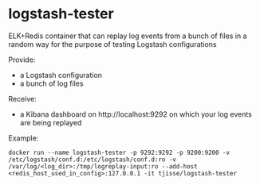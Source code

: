 # logstash-tester
ELK+Redis container that can replay log events from a bunch of files in a random way for the purpose of testing Logstash configurations

Provide:
- a Logstash configuration
- a bunch of log files

Receive:
- a Kibana dashboard on http://localhost:9292 on which your log events are being replayed

Example:

`docker run --name logstash-tester -p 9292:9292 -p 9200:9200 -v /etc/logstash/conf.d:/etc/logstash/conf.d:ro -v /var/log/<log_dir>:/tmp/logreplay-input:ro --add-host <redis_host_used_in_config>:127.0.0.1 -it tjisse/logstash-tester`
